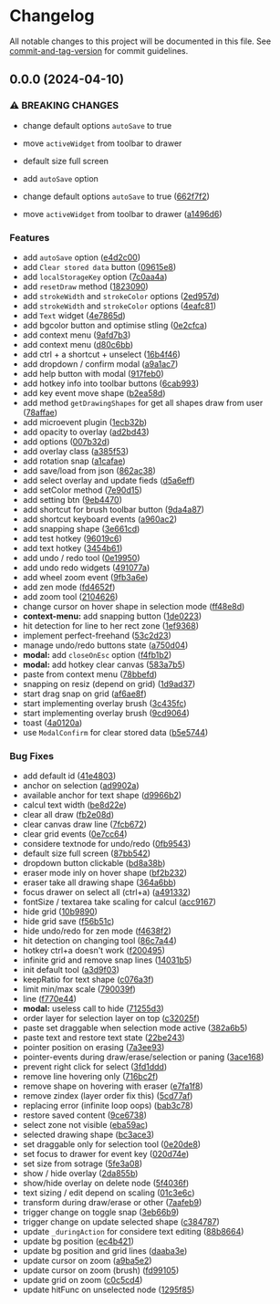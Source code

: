 # Changelog

All notable changes to this project will be documented in this file. See [commit-and-tag-version](https://github.com/absolute-version/commit-and-tag-version) for commit guidelines.

## 0.0.0 (2024-04-10)


### ⚠ BREAKING CHANGES

* change default options `autoSave` to true
* move `activeWidget` from toolbar to drawer
* default size full screen
* add `autoSave` option

* change default options `autoSave` to true ([662f7f2](https://github.com/fabienwnklr/free-drawing/commits/662f7f2b2862ce2a32b88be147b23a6e097b5bfb))
* move `activeWidget` from toolbar to drawer ([a1496d6](https://github.com/fabienwnklr/free-drawing/commits/a1496d608407f046f274deaa39f461740de96726))


### Features

* add `autoSave` option ([e4d2c00](https://github.com/fabienwnklr/free-drawing/commits/e4d2c00fd1d623559e0d4ca50c7313c511368166))
* add `Clear stored data` button ([09615e8](https://github.com/fabienwnklr/free-drawing/commits/09615e8bfd091c8496360eba6c5ce66e3dd0fac9))
* add `localStorageKey` option ([7c0aa4a](https://github.com/fabienwnklr/free-drawing/commits/7c0aa4a940f73a2cff1867f55653caec07cd514d))
* add `resetDraw` method ([1823090](https://github.com/fabienwnklr/free-drawing/commits/182309090b6c25db8c6b2380237d064495faa575))
* add `strokeWidth` and `strokeColor` options ([2ed957d](https://github.com/fabienwnklr/free-drawing/commits/2ed957d9abe57b5ed87b036b0afe9d7a7fedf52e))
* add `strokeWidth` and `strokeColor` options ([4eafc81](https://github.com/fabienwnklr/free-drawing/commits/4eafc810081dde3f063b15801ff383b6b4ce341c))
* add `Text` widget ([4e7865d](https://github.com/fabienwnklr/free-drawing/commits/4e7865df2c91f72c153869b89c8cd2adf6777203))
* add bgcolor button and optimise stling ([0e2cfca](https://github.com/fabienwnklr/free-drawing/commits/0e2cfcaccec7c218fd9b750de5ddab05d996bffb))
* add context menu ([9afd7b3](https://github.com/fabienwnklr/free-drawing/commits/9afd7b355cb9bf6eb960e42375588ad758d1f8f5))
* add context menu ([d80c6bb](https://github.com/fabienwnklr/free-drawing/commits/d80c6bb808240852761c7dbfb042cd4314a1c72d))
* add ctrl + a shortcut + unselect ([16b4f46](https://github.com/fabienwnklr/free-drawing/commits/16b4f46b070864881fd96461ba75b9a1d2f0c5d5))
* add dropdown / confirm modal ([a9a1ac7](https://github.com/fabienwnklr/free-drawing/commits/a9a1ac71b30a6345c75991ec5710313a0280ba1e))
* add help button with modal ([917feb0](https://github.com/fabienwnklr/free-drawing/commits/917feb0941e14ee1b69c8879c516969b4b20df85))
* add hotkey info into toolbar buttons ([6cab993](https://github.com/fabienwnklr/free-drawing/commits/6cab99349b7013b93c320869c7ee57d62899484e))
* add key event move shape ([b2ea58d](https://github.com/fabienwnklr/free-drawing/commits/b2ea58df13ff0a1fea541a8ecf9232d15773ca39))
* add method `getDrawingShapes` for get all shapes draw from user ([78affae](https://github.com/fabienwnklr/free-drawing/commits/78affaec97663c4125557eac610bdf472edeb5f1))
* add microevent plugin ([1ecb32b](https://github.com/fabienwnklr/free-drawing/commits/1ecb32b9574286ac33b9d2a93d37e74e3a9fc57d))
* add opacity to overlay ([ad2bd43](https://github.com/fabienwnklr/free-drawing/commits/ad2bd43e7953a7fafa03134942c6fc29b5c8000c))
* add options ([007b32d](https://github.com/fabienwnklr/free-drawing/commits/007b32d33daddf3afaf96e76fdc9531c094ecde6))
* add overlay class ([a385f53](https://github.com/fabienwnklr/free-drawing/commits/a385f53f3d9ab7d3399e1208375e4ecaa3ffb919))
* add rotation snap ([a1cafae](https://github.com/fabienwnklr/free-drawing/commits/a1cafaed6bf905337e1e4c9f8b144f1a2e61edf9))
* add save/load from json ([862ac38](https://github.com/fabienwnklr/free-drawing/commits/862ac38e0b85c439934808b76d67d4dab233ec42))
* add select overlay and update fieds ([d5a6eff](https://github.com/fabienwnklr/free-drawing/commits/d5a6effd4987c90b8f5eeb2e513f950e6f289da5))
* add setColor method ([7e90d15](https://github.com/fabienwnklr/free-drawing/commits/7e90d155242ababd75de982ff14afea2614dc1de))
* add setting btn ([9eb4470](https://github.com/fabienwnklr/free-drawing/commits/9eb447086ec7f6b9217b0609b42b8b2e3b09a5a8))
* add shortcut for brush toolbar button ([9da4a87](https://github.com/fabienwnklr/free-drawing/commits/9da4a873eddfa5a91991de6d7b43292c712f8a17))
* add shortcut keyboard events ([a960ac2](https://github.com/fabienwnklr/free-drawing/commits/a960ac211599309913007aa7dfb36de6feb16a76))
* add snapping shape ([3e661cd](https://github.com/fabienwnklr/free-drawing/commits/3e661cdcd9ca22111092fef38b2a9edb632f7e07))
* add test hotkey ([96019c6](https://github.com/fabienwnklr/free-drawing/commits/96019c649b629edb3a4a2940fde1574a0794a730))
* add text hotkey ([3454b61](https://github.com/fabienwnklr/free-drawing/commits/3454b615141a28aab2878bfa6b1908e33ae0185c))
* add undo / redo tool ([0e19950](https://github.com/fabienwnklr/free-drawing/commits/0e19950ec6450e537a0f222af5abd293a9fb6511))
* add undo redo widgets ([491077a](https://github.com/fabienwnklr/free-drawing/commits/491077aab9d28471efd50dff5bce3551040f1505))
* add wheel zoom event ([9fb3a6e](https://github.com/fabienwnklr/free-drawing/commits/9fb3a6e6ad69eaf3bd52934a0c99eaae640e9f7e))
* add zen mode ([fd4652f](https://github.com/fabienwnklr/free-drawing/commits/fd4652f6738831eecbf4169f3f3bdbced17e6745))
* add zoom tool ([2104626](https://github.com/fabienwnklr/free-drawing/commits/21046267ac6be9a2c555094569f508e9988ed6d7))
* change cursor on hover shape in selection mode ([ff48e8d](https://github.com/fabienwnklr/free-drawing/commits/ff48e8d4687b6ab42ac341e97ec038a45160040d))
* **context-menu:** add snapping button ([1de0223](https://github.com/fabienwnklr/free-drawing/commits/1de0223355f076f391a2a9f77e83d5f9670d0409))
* hit detection for line to her rect zone ([1ef9368](https://github.com/fabienwnklr/free-drawing/commits/1ef936883467e17a7a7a9b6334696ad5d7a94cc2))
* implement perfect-freehand ([53c2d23](https://github.com/fabienwnklr/free-drawing/commits/53c2d23eec3e47f6bc5a2f47da729a7557cf76f2))
* manage undo/redo buttons state ([a750d04](https://github.com/fabienwnklr/free-drawing/commits/a750d0410b7c4acdc0c93c6eecd72ee144cfee59))
* **modal:** add `closeOnEsc` option ([f4fb1b2](https://github.com/fabienwnklr/free-drawing/commits/f4fb1b29ea0e22d8b0d4a2bb871f709eeba40155))
* **modal:** add hotkey clear canvas ([583a7b5](https://github.com/fabienwnklr/free-drawing/commits/583a7b5e30c1f57e793a731b1d237c55083b69b7))
* paste from context menu ([78bbefd](https://github.com/fabienwnklr/free-drawing/commits/78bbefd612fed145385337e08231c48070ea8d13))
* snapping on resiz (depend on grid) ([1d9ad37](https://github.com/fabienwnklr/free-drawing/commits/1d9ad375ac488a26ce4039822c1c2812338d33c8))
* start drag snap on grid ([af6ae8f](https://github.com/fabienwnklr/free-drawing/commits/af6ae8fdeb270b3295ca5d859d510a61c2ac4bd5))
* start implementing overlay brush ([3c435fc](https://github.com/fabienwnklr/free-drawing/commits/3c435fc5e50e1c53ec7be458409da74de4254da7))
* start implementing overlay brush ([9cd9064](https://github.com/fabienwnklr/free-drawing/commits/9cd9064aa49938386edd656e53e6b8f4375b7442))
* toast ([4a0120a](https://github.com/fabienwnklr/free-drawing/commits/4a0120a7eaa0757c4de7fef1b812a60663b3ef1a))
* use `ModalConfirm` for clear stored data ([b5e5744](https://github.com/fabienwnklr/free-drawing/commits/b5e574475360bf63788b1b11ebf94dcb4b139dce))


### Bug Fixes

* add default id ([41e4803](https://github.com/fabienwnklr/free-drawing/commits/41e4803953fb17bd82d591b78076dd645afd2425))
* anchor on selection ([ad9902a](https://github.com/fabienwnklr/free-drawing/commits/ad9902a21ada36fcb6012bb53858ce4500ff659d))
* available anchor for text shape ([d9966b2](https://github.com/fabienwnklr/free-drawing/commits/d9966b2aed5ff7d2e85e26b096449b531225f777))
* calcul text width ([be8d22e](https://github.com/fabienwnklr/free-drawing/commits/be8d22e1627524f2a65dc8398c91c27cb612a251))
* clear all draw ([fb2e08d](https://github.com/fabienwnklr/free-drawing/commits/fb2e08d691bdde26cd8748aa34b07d55ac53398b))
* clear canvas draw line ([7fcb672](https://github.com/fabienwnklr/free-drawing/commits/7fcb6724e10077a89d64474393ec49672226d23a))
* clear grid events ([0e7cc64](https://github.com/fabienwnklr/free-drawing/commits/0e7cc64d02fce9d656f37d37c3163c65ec926781))
* considere textnode for undo/redo ([0fb9543](https://github.com/fabienwnklr/free-drawing/commits/0fb9543c536ebf3db722b7e6b949e7ac42cb9a1f))
* default size full screen ([87bb542](https://github.com/fabienwnklr/free-drawing/commits/87bb542c44d34757e6a9f0d679913a2ba33512b8))
* dropdown button clickable ([bd8a38b](https://github.com/fabienwnklr/free-drawing/commits/bd8a38b8e88166aece35f36ce9df5796bf5c2cd2))
* eraser mode inly on hover shape ([bf2b232](https://github.com/fabienwnklr/free-drawing/commits/bf2b232cdd31368ab21deff8d6e2e96a9e137345))
* eraser take all drawing shape ([364a6bb](https://github.com/fabienwnklr/free-drawing/commits/364a6bbaddfbe02996e8120ed297b70e6ab46d7b))
* focus drawer on select all (ctrl+a) ([a491332](https://github.com/fabienwnklr/free-drawing/commits/a491332910985c82d6070c69e89309c9ed546bf8))
* fontSize / textarea take scaling for calcul ([acc9167](https://github.com/fabienwnklr/free-drawing/commits/acc916777877e0a161b1666ba584a89119d34e35))
* hide grid ([10b9890](https://github.com/fabienwnklr/free-drawing/commits/10b98904dc28b06d8fef2454ea2dd3f6608084de))
* hide grid save ([f56b51c](https://github.com/fabienwnklr/free-drawing/commits/f56b51c107a48e563762aedd48da03422e6d46d9))
* hide undo/redo for zen mode ([f4638f2](https://github.com/fabienwnklr/free-drawing/commits/f4638f2271e388a1a00af0e085f90068c118e810))
* hit detection on changing tool ([86c7a44](https://github.com/fabienwnklr/free-drawing/commits/86c7a446edcf3581152e09645faf02f5849c1c5f))
* hotkey ctrl+a doesn't work ([f200495](https://github.com/fabienwnklr/free-drawing/commits/f20049506510659e8758d1e41b5c4fb4e1947199))
* infinite grid and remove snap lines ([14031b5](https://github.com/fabienwnklr/free-drawing/commits/14031b5c42cf67a9a1dafe19f32d16eb74c65e6c))
* init default tool ([a3d9f03](https://github.com/fabienwnklr/free-drawing/commits/a3d9f030ec12f561dddb4c3960be8bbe29778fd3))
* keepRatio for text shape ([c076a3f](https://github.com/fabienwnklr/free-drawing/commits/c076a3f2927475de8c78be85bb9e0eab1af2171a))
* limit min/max scale ([790039f](https://github.com/fabienwnklr/free-drawing/commits/790039f03721eb995820aeeb693ffbc7516731c7))
* line ([f770e44](https://github.com/fabienwnklr/free-drawing/commits/f770e446a143c0a1d15b8e12959d7c56d8c584d3))
* **modal:** useless call to hide ([71255d3](https://github.com/fabienwnklr/free-drawing/commits/71255d344d60a96e93ae09a97609037211c9fad5))
* order layer for selection layer on top ([c32025f](https://github.com/fabienwnklr/free-drawing/commits/c32025f542543429c2ee866e5cede3d9a34b6d6b))
* paste set draggable when selection mode active ([382a6b5](https://github.com/fabienwnklr/free-drawing/commits/382a6b552dbfb937595801b06e5143daa5ed7a5d))
* paste text and restore text state ([22be243](https://github.com/fabienwnklr/free-drawing/commits/22be24375a9d9506852c4161cb9b79d11e4e35d6))
* pointer position on erasing ([7a3ee93](https://github.com/fabienwnklr/free-drawing/commits/7a3ee93317f6d43c6443d41cc78a4a9453a9644a))
* pointer-events during draw/erase/selection or paning ([3ace168](https://github.com/fabienwnklr/free-drawing/commits/3ace16846b8c1939f961768179ad0d577ae76e4c))
* prevent right click for select ([3fd1ddd](https://github.com/fabienwnklr/free-drawing/commits/3fd1ddd2230b53ae2c950b491169fa695ad3a2ec))
* remove line hovering only ([716bc2f](https://github.com/fabienwnklr/free-drawing/commits/716bc2fc165074587c4f65e4d0ac8f63817bc2b9))
* remove shape on hovering with eraser ([e7fa1f8](https://github.com/fabienwnklr/free-drawing/commits/e7fa1f8724575d5f348670ac902b730159d90eb1))
* remove zindex (layer order fix this) ([5cd77af](https://github.com/fabienwnklr/free-drawing/commits/5cd77afa85e4d39947e303c8c53e5ce28bdef786))
* replacing error (infinite loop oops) ([bab3c78](https://github.com/fabienwnklr/free-drawing/commits/bab3c783e19009c911024b0196c0d2cae471c727))
* restore saved content ([9ce6738](https://github.com/fabienwnklr/free-drawing/commits/9ce67385934066338d62ed3d714528b4852d50cf))
* select zone not visible ([eba59ac](https://github.com/fabienwnklr/free-drawing/commits/eba59ac2d52f7e262bd9ae3ba43c819622ed950d))
* selected drawing shape ([bc3ace3](https://github.com/fabienwnklr/free-drawing/commits/bc3ace31e2ff2b2b018f20ebeb70ea41f16f828e))
* set draggable only for selection tool ([0e20de8](https://github.com/fabienwnklr/free-drawing/commits/0e20de89c3baea69e5e7cb5585a506384f342248))
* set focus to drawer for event key ([020d74e](https://github.com/fabienwnklr/free-drawing/commits/020d74e83b4df2dd89c2e6532ed44a3856e50d8a))
* set size from sotrage ([5fe3a08](https://github.com/fabienwnklr/free-drawing/commits/5fe3a085a8612006d09c1080b64408aeefcaf5ec))
* show / hide overlay ([2da855b](https://github.com/fabienwnklr/free-drawing/commits/2da855ba8536f5bf114af51b6bdff70230e86654))
* show/hide overlay on delete node ([5f4036f](https://github.com/fabienwnklr/free-drawing/commits/5f4036fa04639d8465606d27f986cf4cf8aa45c3))
* text sizing / edit depend on scaling ([01c3e6c](https://github.com/fabienwnklr/free-drawing/commits/01c3e6cbfac94baf0e9c46cddaa0ff01fadafa70))
* transform during draw/erase or other ([7aafeb9](https://github.com/fabienwnklr/free-drawing/commits/7aafeb9e40e67c86c0227242d4494ad91c741bb5))
* trigger change on toggle snap ([3eb66b9](https://github.com/fabienwnklr/free-drawing/commits/3eb66b9122f74a8060f83670c30ad1b27ced6c56))
* trigger change on update selected shape ([c384787](https://github.com/fabienwnklr/free-drawing/commits/c3847873e5367fa0ebbe5a0c5f069d60c48fd660))
* update `_duringAction` for considere text editing ([88b8664](https://github.com/fabienwnklr/free-drawing/commits/88b8664a4372f4dbb9b8e6a1eaeda6c606260697))
* update bg position ([ec4b421](https://github.com/fabienwnklr/free-drawing/commits/ec4b421478b3c8304ad114b49069ea7b783672a6))
* update bg position and grid lines ([daaba3e](https://github.com/fabienwnklr/free-drawing/commits/daaba3e72b6ee4a99b7a1b0752a2b652d3146f9e))
* update cursor on zoom ([a9ba5e2](https://github.com/fabienwnklr/free-drawing/commits/a9ba5e239a852f8b769c71eb9405fd672f1899b8))
* update cursor on zoom (brush) ([fd99105](https://github.com/fabienwnklr/free-drawing/commits/fd99105d0d82d53b27307442a92796439c2182af))
* update grid on zoom ([c0c5cd4](https://github.com/fabienwnklr/free-drawing/commits/c0c5cd41d3a422f13dad971104132fedab9a9915))
* update hitFunc on unselected node ([1295f85](https://github.com/fabienwnklr/free-drawing/commits/1295f85668399cb37db9bb4bc0575e7b04e5b3aa))

